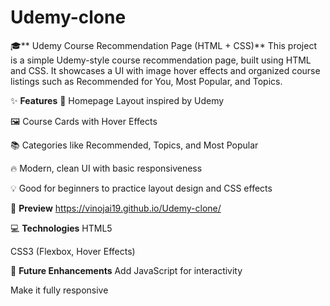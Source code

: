 # Udemy-clone
🎓** Udemy Course Recommendation Page (HTML + CSS)**
This project is a simple Udemy-style course recommendation page, built using HTML and CSS. It showcases a UI with image hover effects and organized course listings such as Recommended for You, Most Popular, and Topics.

✨ **Features**
🎯 Homepage Layout inspired by Udemy

🖼️ Course Cards with Hover Effects

📚 Categories like Recommended, Topics, and Most Popular

🔥 Modern, clean UI with basic responsiveness

💡 Good for beginners to practice layout design and CSS effects

📸 **Preview** https://vinojai19.github.io/Udemy-clone/

💻 **Technologies** 
HTML5

CSS3 (Flexbox, Hover Effects)

📌 **Future Enhancements**
Add JavaScript for interactivity

Make it fully responsive


